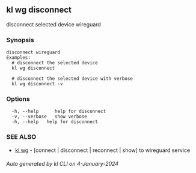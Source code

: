 ## kl wg disconnect

disconnect selected device wireguard

### Synopsis

```
disconnect wireguard
Examples:
  # disconnect the selected device
  kl wg disconnect

  # disconnect the selected device with verbose
  kl wg disconnect -v
```

### Options

```
  -h, --help      help for disconnect
  -v, --verbose   show verbose
  -h, --help   help for disconnect
```

### SEE ALSO

* [kl wg](kl_wg.md)  - [connect | disconnect | reconnect | show] to wireguard service

###### Auto generated by kl CLI on 4-January-2024
